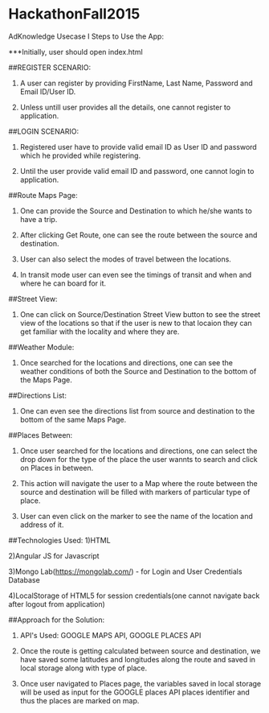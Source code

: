 # HackathonFall2015
AdKnowledge Usecase I
Steps to Use the App:

***Initially, user should open index.html

##REGISTER SCENARIO:
1) A user can register by providing FirstName, Last Name, Password and Email ID/User ID.

2) Unless untill user provides all the details, one cannot register to application.

##LOGIN SCENARIO:
1) Registered user have to provide valid email ID as User ID and password which he provided while registering.

2) Until the user provide valid email ID and password, one cannot login to application.

##Route Maps Page:
1) One can provide the Source and Destination to which he/she wants to have a trip.

2) After clicking Get Route, one can see the route between the source and destination.

3) User can also select the modes of travel between the locations.

4) In transit mode user can even see the timings of transit and when and where he can board for it.

##Street View:
1) One can click on Source/Destination Street View button to see the street view of the locations so that if the user is new to that locaion they can get familiar with the locality and where they are.

##Weather Module:
1) Once searched for the locations and directions, one can see the weather conditions of both the Source and Destination to the bottom of the Maps Page.

##Directions List:
1) One can even see the directions list from source and destination to the bottom of the same Maps Page.

##Places Between:
1) Once user searched for the locations and directions, one can select the drop down for the type of the place the user wannts to search and click on Places in between.

2) This action will navigate the user to a Map where the route between the source and destination will be filled with markers of particular type of place.

3) User can even click on the marker to see the name of the location and address of it.

##Technologies Used:
1)HTML

2)Angular JS for Javascript

3)Mongo Lab(https://mongolab.com/) - for Login and User Credentials Database

4)LocalStorage of HTML5 for session credentials(one cannot navigate back after logout from application)

##Approach for the Solution:
1) API's Used: GOOGLE MAPS API, GOOGLE PLACES API

2) Once the route is getting calculated between source and destination, we have saved some latitudes and longitudes along the route and saved in local storage along with type of place.

3) Once user navigated to Places page, the variables saved in local storage will be used as input for the GOOGLE places API places identifier and thus the places are marked on map.
